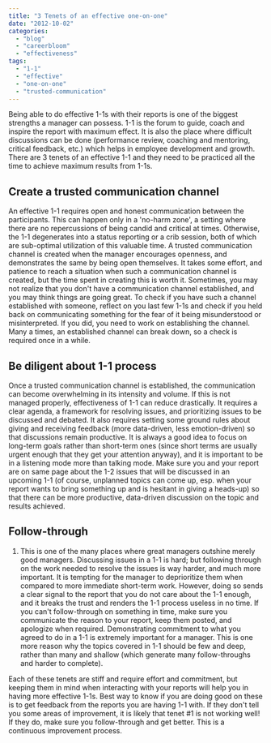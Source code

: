 ```yaml
---
title: "3 Tenets of an effective one-on-one"
date: "2012-10-02"
categories: 
  - "blog"
  - "careerbloom"
  - "effectiveness"
tags: 
  - "1-1"
  - "effective"
  - "one-on-one"
  - "trusted-communication"
---
```


Being able to do effective 1-1s with their reports is one of the biggest strengths a manager can possess. 1-1 is the forum to guide, coach and inspire the report with maximum effect. It is also the place where difficult discussions can be done (performance review, coaching and mentoring, critical feedback, etc.) which helps in employee development and growth. There are 3 tenets of an effective 1-1 and they need to be practiced all the time to achieve maximum results from 1-1s.

## Create a trusted communication channel

An effective 1-1 requires open and honest communication between the participants. This can happen only in a 'no-harm zone', a setting where there are no repercussions of being candid and critical at times. Otherwise, the 1-1 degenerates into a status reporting or a crib session, both of which are sub-optimal utilization of this valuable time. A trusted communication channel is created when the manager encourages openness, and demonstrates the same by being open themselves. It takes some effort, and patience to reach a situation when such a communication channel is created, but the time spent in creating this is worth it. Sometimes, you may not realize that you don't have a communication channel established, and you may think things are going great. To check if you have such a channel established with someone, reflect on you last few 1-1s and check if you held back on communicating something for the fear of it being misunderstood or misinterpreted. If you did, you need to work on establishing the channel. Many a times, an established channel can break down, so a check is required once in a while.

## Be diligent about 1-1 process

Once a trusted communication channel is established, the communication can become overwhelming in its intensity and volume. If this is not managed properly, effectiveness of 1-1 can reduce drastically. It requires a clear agenda, a framework for resolving issues, and prioritizing issues to be discussed and debated. It also requires setting some ground rules about giving and receiving feedback (more data-driven, less emotion-driven) so that discussions remain productive. It is always a good idea to focus on long-term goals rather than short-term ones (since short terms are usually urgent enough that they get your attention anyway), and it is important to be in a listening mode more than talking mode. Make sure you and your report are on same page about the 1-2 issues that will be discussed in an upcoming 1-1 (of course, unplanned topics can come up, esp. when your report wants to bring something up and is hesitant in giving a heads-up) so that there can be more productive, data-driven discussion on the topic and results achieved.

## Follow-through

1. This is one of the many places where great managers outshine merely good managers. Discussing issues in a 1-1 is hard; but following through on the work needed to resolve the issues is way harder, and much more important. It is tempting for the manager to deprioritize them when compared to more immediate short-term work. However, doing so sends a clear signal to the report that you do not care about the 1-1 enough, and it breaks the trust and renders the 1-1 process useless in no time. If you can't follow-through on something in time, make sure you communicate the reason to your report, keep them posted, and apologize when required. Demonstrating commitment to what you agreed to do in a 1-1 is extremely important for a manager. This is one more reason why the topics covered in 1-1 should be few and deep, rather than many and shallow (which generate many follow-throughs and harder to complete).

Each of these tenets are stiff and require effort and commitment, but keeping them in mind when interacting with your reports will help you in having more effective 1-1s. Best way to know if you are doing good on these is to get feedback from the reports you are having 1-1 with. If they don't tell you some areas of improvement, it is likely that tenet #1 is not working well! If they do, make sure you follow-through and get better. This is a continuous improvement process.
